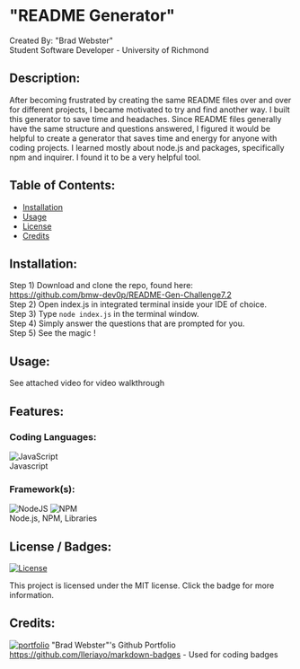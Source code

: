 # "README Generator" 
  Created By: "Brad Webster" <br/>Student Software Developer - University of Richmond
  ## Description:
  After becoming frustrated by creating the same README files over and over for different projects, I became motivated to try and find another way. I built this generator to save time and headaches. Since README files generally have the same structure and questions answered, I figured it would be helpful to create a generator that saves time and energy for anyone with coding projects. I learned mostly about node.js and packages, specifically npm and inquirer. I found it to be a very helpful tool.
  ## Table of Contents:
  * [Installation](#installation)
  * [Usage](#usage)
  * [License](#license)
  * [Credits](#credits)
  ## Installation: 
  Step 1) Download and clone the repo, found here: <br/>https://github.com/bmw-dev0p/README-Gen-Challenge7.2
  <br/>Step 2) Open index.js in integrated terminal inside your IDE of choice.
  <br/>Step 3) Type ``` node index.js ``` in the terminal window. 
  <br/>Step 4) Simply answer the questions that are prompted for you. 
  <br/>Step 5) See the magic !
  ## Usage:
  See attached video for video walkthrough
  ## Features:
  ### Coding Languages: 
  ![JavaScript](https://img.shields.io/badge/javascript-%23323330.svg?style=for-the-badge&logo=javascript&logoColor=%23F7DF1E)
<br/>Javascript
### Framework(s): 
![NodeJS](https://img.shields.io/badge/node.js-6DA55F?style=for-the-badge&logo=node.js&logoColor=white)
![NPM](https://img.shields.io/badge/NPM-%23CB3837.svg?style=for-the-badge&logo=npm&logoColor=white)
<br/>Node.js, NPM, Libraries
  ## License / Badges:
[![License](https://img.shields.io/badge/License-MIT-blue.svg)](https://opensource.org/licenses/MIT) 
    
This project is licensed under the MIT license. Click the badge for more information.
  ## Credits:
[![portfolio](https://img.shields.io/badge/my_portfolio-000?style=for-the-badge&logo=ko-fi&logoColor=white)](https://github.com/bmw-dev0p)
"Brad Webster"'s Github Portfolio
<br/>https://github.com/Ileriayo/markdown-badges - Used for coding badges
  